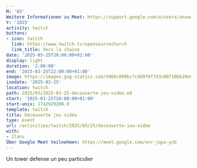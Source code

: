 ```yaml
---
M: '03'
Weitere Informationen zu Meet: https://support.google.com/a/users/answer/9282720
Y: '2025'
activity: twitch
buttons:
- icon: twitch
  link: https://www.twitch.tv/opensourcechurch
  link_title: Vers la chaine
date: '2025-03-25T20:00:00+01:00'
display: light
duration: '2:00:00'
end: '2025-03-25T22:00:00+01:00'
image: https://images.gog-statics.com/5966c890bc7cdd979ff43c00710bb29e09900f9566e3ab9c6dfe5cf96191af59.jpg
isodate: '2025-03-25'
location: twitch
path: 2025/03/2025-03-25-decouverte-jeu-video.md
start: '2025-03-25T20:00:00+01:00'
start-unix: 1742929200.0
template: twitch
title: Découverte jeu vidéo
type: event
url: /activities/twitch/2025/03/25/decouverte-jeu-video
with:
- Ilans
Über Google Meet teilnehmen: https://meet.google.com/onr-jqps-ycb
---
```

Un tower defense un peu particulier